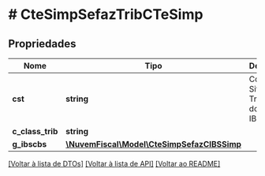 # # CteSimpSefazTribCTeSimp

## Propriedades

Nome | Tipo | Descrição | Comentários
------------ | ------------- | ------------- | -------------
**cst** | **string** | Código Situação Tributária do IBS/CBS. |
**c_class_trib** | **string** |  | [optional]
**g_ibscbs** | [**\NuvemFiscal\Model\CteSimpSefazCIBSSimp**](CteSimpSefazCIBSSimp.md) |  | [optional]

[[Voltar à lista de DTOs]](../../README.md#models) [[Voltar à lista de API]](../../README.md#endpoints) [[Voltar ao README]](../../README.md)

